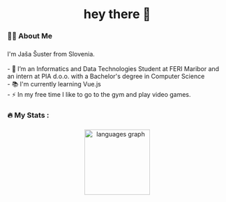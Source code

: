 <!---
jasasuster/jasasuster is a ✨ special ✨ repository because its `README.md` (this file) appears on your GitHub profile.
You can click the Preview link to take a look at your changes.
--->

###

<h1 align="center">hey there 👋</h1>

###

<h3 align="left">👩‍💻  About Me</h3>

###

<p align="left">I'm Jaša Šuster from Slovenia.<br><br>- 🔭 I’m an Informatics and Data Technologies Student at FERI Maribor and an intern at PIA d.o.o. with a Bachelor's degree in Computer Science <br>- 📚 I'm currently learning Vue.js<br>- ⚡ In my free time I like to go to the gym and play video games.</p>

###

<h3 align="left">🔥   My Stats :</h3>

###

<div align="center">
  <img src="https://github-readme-stats.vercel.app/api/top-langs?username=jasasuster&locale=en&hide_title=false&layout=compact&card_width=320&langs_count=5&theme=dark&hide_border=false" height="150" alt="languages graph"  />
</div>

###
